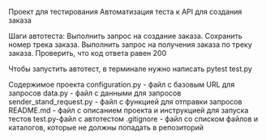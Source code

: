 Проект для тестирования Автоматизация теста к API для создания заказа

Шаги автотеста:
Выполнить запрос на создание заказа.
Сохранить номер трека заказа.
Выполнить запрос на получения заказа по треку заказа.
Проверить, что код ответа равен 200

Чтобы запустить автотест, в терминале нужно написать pytest test.py

Содержимое проекта configuration.py - файл с базовым URL для запросов data.py - файл с данными для запросов sender_stand_request.py - файл с функцией для отправки запросов README.md - файл с описанием проекта и инструкцией для запуска тестов test.py-файл с автотестом .gitignore - файл со списком файлов и каталогов, которые не должны попадать в репозиторий



